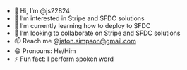 - 👋 Hi, I’m @js22824
- 👀 I’m interested in Stripe and SFDC solutions
- 🌱 I’m currently learning how to deploy to SFDC
- 💞️ I’m looking to collaborate on Stripe and SFDC solutions
- 📫 Reach me @jaton.simpson@gmail.com
- 😄 Pronouns: He/Him
- ⚡ Fun fact: I perform spoken word

<!---
js22824/js22824 is a ✨ special ✨ repository because its `README.md` (this file) appears on your GitHub profile.
You can click the Preview link to take a look at your changes.
--->
